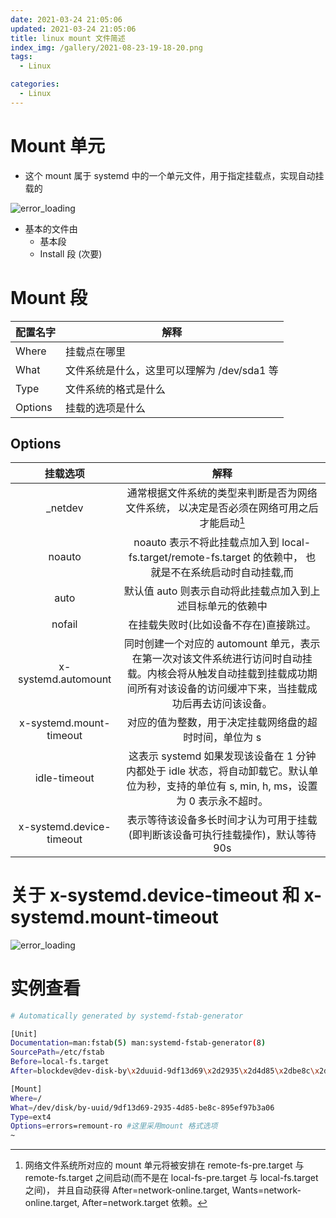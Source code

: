 ```yaml
---
date: 2021-03-24 21:05:06
updated: 2021-03-24 21:05:06
title: linux mount 文件简述
index_img: /gallery/2021-08-23-19-18-20.png
tags:
  - Linux

categories:
  - Linux
---
```


# Mount 单元

- 这个 mount 属于 systemd 中的一个单元文件，用于指定挂载点，实现自动挂载的

![error_loading](/gallery/2021-03-24-20-42-18.png)

- 基本的文件由
  - 基本段
  - Install 段 (次要)

# Mount 段

| 配置名字 | 解释                                        |
| -------- | ------------------------------------------- |
| Where    | 挂载点在哪里                                |
| What     | 文件系统是什么，这里可以理解为 /dev/sda1 等 |
| Type     | 文件系统的格式是什么                        |
| Options  | 挂载的选项是什么                            |

## Options

|         挂载选项         |                                                                                    解释                                                                                     |
| :----------------------: | :-------------------------------------------------------------------------------------------------------------------------------------------------------------------------: |
|         \_netdev         |                                          通常根据文件系统的类型来判断是否为网络文件系统， 以决定是否必须在网络可用之后才能启动[^1]                                          |
|          noauto          |                                  noauto 表示不将此挂载点加入到 local-fs.target/remote-fs.target 的依赖中， 也就是不在系统启动时自动挂载,而                                  |
|           auto           |                                                         默认值 auto 则表示自动将此挂载点加入到上述目标单元的依赖中                                                          |
|          nofail          |                                                                   在挂载失败时(比如设备不存在)直接跳过。                                                                    |
|   x-systemd.automount    | 同时创建一个对应的 automount 单元，表示在第一次对该文件系统进行访问时自动挂载。内核会将从触发自动挂载到挂载成功期间所有对该设备的访问缓冲下来，当挂载成功后再去访问该设备。 |
| x-systemd.mount-timeout  |                                                           对应的值为整数，用于决定挂载网络盘的超时时间，单位为 s                                                            |
|       idle-timeout       |                  这表示 systemd 如果发现该设备在 1 分钟内都处于 idle 状态，将自动卸载它。默认单位为秒，支持的单位有 s, min, h, ms，设置为 0 表示永不超时。                  |
| x-systemd.device-timeout |                                              表示等待该设备多长时间才认为可用于挂载(即判断该设备可执行挂载操作)，默认等待 90s                                               |

[^1]: 网络文件系统所对应的 mount 单元将被安排在 remote-fs-pre.target 与 remote-fs.target 之间启动(而不是在 local-fs-pre.target 与 local-fs.target 之间)， 并且自动获得 After=network-online.target, Wants=network-online.target, After=network.target 依赖。
[^2]: nofail 通常会结合 x-systemd.device-timeout 一起使用，表示等待该设备多长时间才认为可用于挂载(即判断该设备可执行挂载操作)，默认等待 90s，这意味着如果结合 nofail 时，如果挂载的设备不存在，将会卡顿 90s。默认单位为秒，支持的单位有 s, min, h, ms，设置为 0 表示永不超时。

# 关于 x-systemd.device-timeout 和 x-systemd.mount-timeout

![error_loading](/gallery/2021-03-25-15-09-43.png)

# 实例查看

```bash
# Automatically generated by systemd-fstab-generator

[Unit]
Documentation=man:fstab(5) man:systemd-fstab-generator(8)
SourcePath=/etc/fstab
Before=local-fs.target
After=blockdev@dev-disk-by\x2duuid-9df13d69\x2d2935\x2d4d85\x2dbe8c\x2d895ef97b3a06.target

[Mount]
Where=/
What=/dev/disk/by-uuid/9df13d69-2935-4d85-be8c-895ef97b3a06
Type=ext4
Options=errors=remount-ro #这里采用mount 格式选项
~
```
